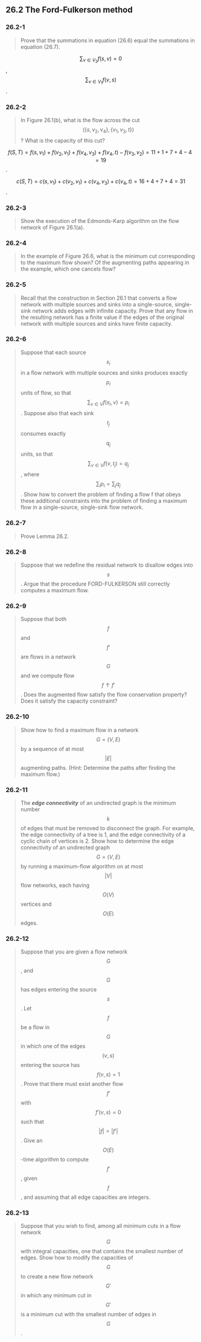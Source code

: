 ## 26.2 The Ford-Fulkerson method

### 26.2-1

> Prove that the summations in equation (26.6) equal the summations in equation (26.7).

$$\sum_{v \in V_2} f(s, v) = 0$$, $$\sum_{v \in V_1} f(v, s)$$.

### 26.2-2

> In Figure 26.1(b), what is the flow across the cut $$(\{s, v_2, v_4\}, \{v_1, v_3, t\})$$? What is the capacity of this cut?

$$f(S, T) = f(s, v_1) + f(v_2, v_1) + f(v_4, v_3) + f(v_4, t) - f(v_3, v_2) = 11 + 1 + 7 + 4 - 4 = 19$$.

$$c(S, T) = c(s, v_1) + c(v_2, v_1) + c(v_4, v_3) + c(v_4, t) = 16 + 4 + 7 + 4 = 31$$.

### 26.2-3

> Show the execution of the Edmonds-Karp algorithm on the flow network of Figure 26.1(a).

### 26.2-4

> In the example of Figure 26.6, what is the minimum cut corresponding to the maximum flow shown? Of the augmenting paths appearing in the example, which one cancels flow?

### 26.2-5

> Recall that the construction in Section 26.1 that converts a flow network with multiple sources and sinks into a single-source, single-sink network adds edges with infinite capacity. Prove that any flow in the resulting network has a finite value if the edges of the original network with multiple sources and sinks have finite capacity.

### 26.2-6

> Suppose that each source $$s_i$$ in a flow network with multiple sources and sinks produces exactly $$p_i$$ units of flow, so that $$\sum_{v \in V} f(s_i, v) = p_i$$. Suppose also that each sink $$t_j$$ consumes exactly $$q_j$$ units, so that $$\sum_{v \in V} f(v, t_j) = q_j$$, where $$\sum_i p_i = \sum_j q_j$$. Show how to convert the problem of finding a flow f that obeys these additional constraints into the problem of finding a maximum flow in a single-source, single-sink flow network.

### 26.2-7

> Prove Lemma 26.2.

### 26.2-8

> Suppose that we redefine the residual network to disallow edges into $$s$$. Argue that the procedure FORD-FULKERSON still correctly computes a maximum flow.

### 26.2-9

> Suppose that both $$f$$ and $$f'$$ are flows in a network $$G$$ and we compute flow $$f \uparrow f'$$. Does the augmented flow satisfy the flow conservation property? Does it satisfy the capacity constraint?

### 26.2-10

> Show how to find a maximum flow in a network $$G = (V, E)$$ by a sequence of at most $$|E|$$ augmenting paths. (Hint: Determine the paths after finding the maximum flow.)

### 26.2-11

> The __*edge connectivity*__ of an undirected graph is the minimum number $$k$$ of edges that must be removed to disconnect the graph. For example, the edge connectivity of a tree is 1, and the edge connectivity of a cyclic chain of vertices is 2. Show how to determine the edge connectivity of an undirected graph $$G = (V, E)$$ by running a maximum-flow algorithm on at most $$|V|$$ flow networks, each having $$O(V)$$ vertices and $$O(E)$$ edges.

### 26.2-12

> Suppose that you are given a flow network $$G$$, and $$G$$ has edges entering the source $$s$$. Let $$f$$ be a flow in $$G$$ in which one of the edges $$(v, s)$$ entering the source has $$f(v, s) = 1$$. Prove that there must exist another flow $$f'$$ with $$f'(v, s) = 0$$ such that $$|f|=|f'|$$. Give an $$O(E)$$-time algorithm to compute $$f'$$, given $$f$$, and assuming that all edge capacities are integers.

### 26.2-13

> Suppose that you wish to find, among all minimum cuts in a flow network $$G$$ with integral capacities, one that contains the smallest number of edges. Show how to modify the capacities of $$G$$ to create a new flow network $$G'$$ in which any minimum cut in $$G'$$ is a minimum cut with the smallest number of edges in $$G$$.
